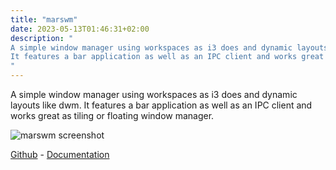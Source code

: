 ```yaml
---
title: "marswm"
date: 2023-05-13T01:46:31+02:00
description: "
A simple window manager using workspaces as i3 does and dynamic layouts like dwm.
It features a bar application as well as an IPC client and works great as tiling or floating window manager.
"
---
```


A simple window manager using workspaces as i3 does and dynamic layouts like dwm.
It features a bar application as well as an IPC client and works great as tiling or floating window manager.

![marswm screenshot](https://i.imgur.com/1cBa1Hf.png)

[Github](https://github.com/jzbor/marswm) - [Documentation](/marswm)

